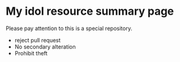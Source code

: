 # My idol resource summary page
Please pay attention to this is a special repository.
* reject pull request
* No secondary alteration
* Prohibit theft